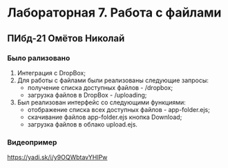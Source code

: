 # Лабораторная 7. Работа с файлами

## ПИбд-21 Омётов Николай

### Было рализовано

1. Интеграция с DropBox;
1. Для работы с файлами были реализованы следующие запросы:
   - получение списка доступных файлов - /dropbox;
   - загрузка файлов в DropBox - /uploading;
1. Был реализован интерфейс со следующими функциями:
   - отображение списка всех доступных файлов - app-folder.ejs;
   - скачивание файлов app-folder.ejs кнопка Download;
   - загрузка файлов в облако upload.ejs.

### Видеопример

<https://yadi.sk/i/y9OQWbtavYHIPw>

